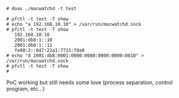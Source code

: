 ```
# doas ./macwatchd -t test

# pfctl -t test -T show                                                       
# echo "a 192.168.10.10" > /var/run/macwatchd.sock                            
# pfctl -t test -T show                                                       
   192.168.10.10
   2001:db8:1::10
   2001:db8:1::11
   fe80:2::847:22a1:7715:f0a0
# echo "d 2001:db8:0001:0000:0000:0000:0000:0010" > /var/run/macwatchd.sock  
# pfctl -t test -T show                                                       
#
```

PoC working but still needs some love (process separation, control program,
etc...)
